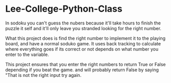 # Lee-College-Python-Class
In sodoku you can't guess the nubers because it'll take hours to finish the puzzle it self and it'll only leave you stranded looking for the right number. 

What this project does is find the right number to implement it to the playing board, and have a normal soduko game. It uses back tracking to calculate where everything goes if its correct or not depends on what number you enter to the variable.

This project ensures that you enter the right numbers to return True or False depending if you beat the game. and will probably return False by saying "That is not the right input try again.
